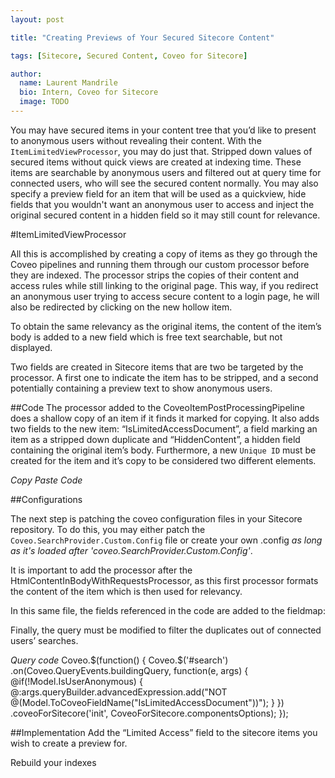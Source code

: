 ```yaml
---
layout: post

title: "Creating Previews of Your Secured Sitecore Content"

tags: [Sitecore, Secured Content, Coveo for Sitecore]

author:
  name: Laurent Mandrile
  bio: Intern, Coveo for Sitecore
  image: TODO
---
```


You may have secured items in your content tree that you’d like to present to anonymous users without revealing their content. With the `ItemLimitedViewProcessor`, you may do just that. Stripped down values of secured items without quick views are created at indexing time. These items are searchable by anonymous users and filtered out at query time for connected users, who will see the secured content normally. You may also specify a preview field for an item that will be used as a quickview, hide fields that you wouldn't want an anonymous user to access and inject the original secured content in a hidden field so it may still count for relevance. 

<!-- more -->

#ItemLimitedViewProcessor

All this is accomplished by creating a copy of items as they go through the Coveo pipelines and running them through our custom processor before they are indexed. The processor strips the copies of their content and access rules while still linking to the original page. This way, if you redirect an anonymous user trying to access secure content to a login page, he will also be redirected by clicking on the new hollow item.

To obtain the same relevancy as the original items, the content of the item’s body is added to a new field which is free text searchable, but not displayed.

Two fields are created in Sitecore items that are two be targeted by the processor. A first one to indicate the item has to be stripped, and a second potentially containing a preview text to show anonymous users.

##Code
The processor added to the CoveoItemPostProcessingPipeline does a shallow copy of an item if it finds it marked for copying. It also adds two fields to the new item: “IsLimitedAccessDocument”, a field marking an item as a stripped down duplicate and “HiddenContent”, a hidden field containing the original item’s body. Furthermore, a new `Unique ID` must be created for the item and it’s copy to be considered two different elements.


*Copy Paste Code*

##Configurations

The next step is patching the coveo configuration files in your Sitecore repository. To do this, you may either patch the `Coveo.SearchProvider.Custom.Config` file or create your own .config *as long as it's loaded after 'coveo.SearchProvider.Custom.Config'*.

  <configuration xmlns:patch="http://www.sitecore.net/xmlconfig/">
    <sitecore>
      <pipelines>
        <coveoPostItemProcessingPipeline>
          <processor type="ItemLimitedAccess.Processors.ItemLimitedViewStripProcessor, ItemLimitedAccess">
            <LimitedAccessFieldID></LimitedAccessFieldID>
            <PreviewFieldID></PreviewFieldID>
            <FieldToHideID></FieldToHideID>
          </processor>
        </coveoPostItemProcessingPipeline>
      </pipelines>
    </sitecore>
  </configuration>
  
It is important to add the processor after the HtmlContentInBodyWithRequestsProcessor, as this first processor formats the content of the item which is then used for relevancy.

In this same file, the fields referenced in the code are added to the fieldmap:
    <fieldMap>
        <fieldNames hint="raw:AddFieldByFieldName">
        <fieldType fieldName="IsLimitedAccessDocument" settingType="Coveo.Framework.Configuration.FieldConfiguration, Coveo.Framework" />
        <fieldType fieldName="HiddenContent" includeForFreeTextSearch="true" isDisplayField="false" settingType="Coveo.Framework.Configuration.FieldConfiguration, Coveo.Framework" />
        </fieldNames>
    </fieldMap>


Finally, the query must be modified to filter the duplicates out of connected users’ searches.


*Query code*
        Coveo.$(function() {
            Coveo.$('#search')
            .on(Coveo.QueryEvents.buildingQuery, function(e, args) {
                @if(!Model.IsUserAnonymous) {
                    @:args.queryBuilder.advancedExpression.add("NOT @(Model.ToCoveoFieldName("IsLimitedAccessDocument"))");
                }
            })
            .coveoForSitecore('init', CoveoForSitecore.componentsOptions);
        });




##Implementation
Add the “Limited Access” field to the sitecore items you wish to create a preview for.


Rebuild your indexes

